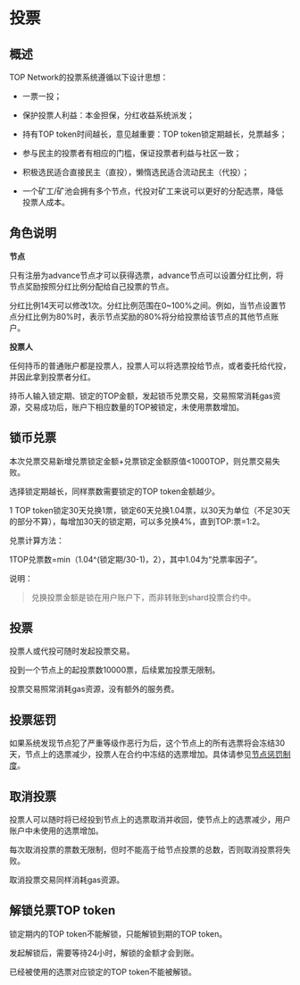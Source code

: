 # 投票

## 概述

TOP Network的投票系统遵循以下设计思想：

* 一票一投；

* 保护投票人利益：本金担保，分红收益系统派发；

* 持有TOP token时间越长，意见越重要：TOP token锁定期越长，兑票越多；

* 参与民主的投票者有相应的门槛，保证投票者利益与社区一致；

* 积极选民适合直接民主（直投），懒惰选民适合流动民主（代投）；

* 一个矿工/矿池会拥有多个节点，代投对矿工来说可以更好的分配选票，降低投票人成本。

## 角色说明

**节点**

只有注册为advance节点才可以获得选票，advance节点可以设置分红比例，将节点奖励按照分红比例分配给自己投票的节点。

分红比例14天可以修改1次。分红比例范围在0~100%之间。例如，当节点设置节点分红比例为80%时，表示节点奖励的80%将分给投票给该节点的其他节点账户。

**投票人**

任何持币的普通账户都是投票人，投票人可以将选票投给节点，或者委托给代投，并因此拿到投票者分红。

持币人输入锁定期、锁定的TOP金额，发起锁币兑票交易，交易照常消耗gas资源，交易成功后，账户下相应数量的TOP被锁定，未使用票数增加。

## 锁币兑票

本次兑票交易新增兑票锁定金额+兑票锁定金额原值<1000TOP，则兑票交易失败。

选择锁定期越长，同样票数需要锁定的TOP token金额越少。

1 TOP token锁定30天兑换1票，锁定60天兑换1.04票，以30天为单位（不足30天的部分不算），每增加30天的锁定期，可以多兑换4%，直到TOP:票=1:2。

兑票计算方法：

1TOP兑票数=min（1.04^(锁定期/30-1)，2），其中1.04为“兑票率因子”。

说明：

> 兑换投票金额是锁在用户账户下，而非转账到shard投票合约中。

## 投票

投票人或代投可随时发起投票交易。

投到一个节点上的起投票数10000票，后续累加投票无限制。

投票交易照常消耗gas资源，没有额外的服务费。

## 投票惩罚

如果系统发现节点犯了严重等级作恶行为后，这个节点上的所有选票将会冻结30天，节点上的选票减少，投票人在合约中冻结的选票增加。具体请参见[节点惩罚制度](docs-cn/Node/NodePublishment.md)。

## 取消投票

投票人可以随时将已经投到节点上的选票取消并收回，使节点上的选票减少，用户账户中未使用的选票增加。

每次取消投票的票数无限制，但时不能高于给节点投票的总数，否则取消投票将失败。

取消投票交易同样消耗gas资源。

## 解锁兑票TOP token

锁定期内的TOP token不能解锁，只能解锁到期的TOP token。

发起解锁后，需要等待24小时，解锁的金额才会到账。

已经被使用的选票对应锁定的TOP token不能被解锁。

